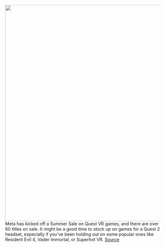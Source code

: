 <img src='https://cdn.vox-cdn.com/thumbor/A0OSIKlE5IVz6uMhaZVkkk0trew=/0x0:2560x1440/1200x800/filters:focal(1076x516:1484x924)/cdn.vox-cdn.com/uploads/chorus_image/image/70996364/RE4_SCREENSHOTS_ELGIGANTE_TMP_007_2560X1440_LEGAL.0.png' width='700px' /><br/>
Meta has kicked off a Summer Sale on Quest VR games, and there are over 60 titles on sale. It might be a good time to stock up on games for a Quest 2 headset, especially if you've been holding out on some popular ones like Resident Evil 4, Vader Immortal, or Superhot VR.
<a href='https://www.theverge.com/good-deals/2022/6/20/23175826/meta-quest-2-store-oculus-vr-summer-sale-discount-dlc-deal-sale'> Source <a/>